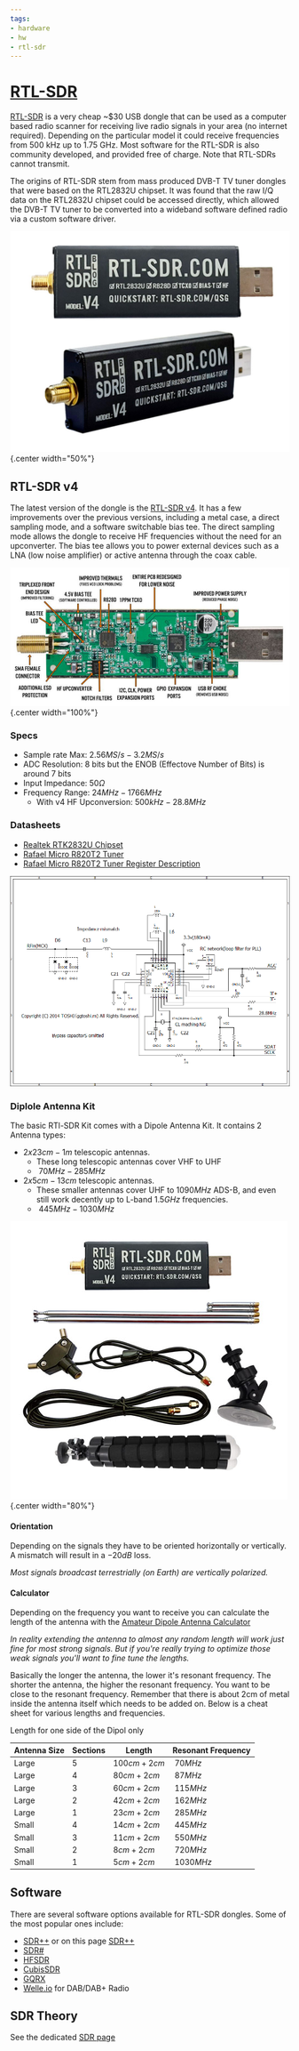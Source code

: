 ```yaml
---
tags:
- hardware
- hw
- rtl-sdr
---
```


# [RTL-SDR](https://www.rtl-sdr.com/)

[RTL-SDR](https://www.rtl-sdr.com/about-rtl-sdr/) is a very cheap ~$30 USB dongle that can be used as a computer based radio scanner for receiving live radio signals in your area (no internet required). Depending on the particular model it could receive frequencies from 500 kHz up to 1.75 GHz. Most software for the RTL-SDR is also community developed, and provided free of charge. Note that RTL-SDRs cannot transmit.

The origins of RTL-SDR stem from mass produced DVB-T TV tuner dongles that were based on the RTL2832U chipset. It was found that the raw I/Q data on the RTL2832U chipset could be accessed directly, which allowed the DVB-T TV tuner to be converted into a wideband software defined radio via a custom software driver.

![](./img/rtl-sdr-v4.jpg){.center width="50%"}

## RTL-SDR v4
The latest version of the dongle is the [RTL-SDR v4](https://www.rtl-sdr.com/V4/). It has a few improvements over the previous versions, including a metal case, a direct sampling mode, and a software switchable bias tee. The direct sampling mode allows the dongle to receive HF frequencies without the need for an upconverter. The bias tee allows you to power external devices such as a LNA (low noise amplifier) or active antenna through the coax cable.

![](./img/rtl-sdr-v4-pcb.jpg){.center width="100%"}

### Specs

- Sample rate Max: $2.56MS/s - 3.2 MS/s$
- ADC Resolution: 8 bits but the ENOB (Effectove Number of Bits) is around 7 bits
- Input Impedance: $50 \Omega$
- Frequency Range: $24MHz - 1766 MHz$
    - With v4 HF Upconversion: $500 kHz - 28.8MHz$

### Datasheets

- [Realtek RTK2832U Chipset](https://www.kechuang.org/r/303602)
- [Rafael Micro R820T2 Tuner](docs/R820T_datasheet-Non_R-20111130_unlocked1.pdf)
- [Rafael Micro R820T2 Tuner Register Description](docs/R820T2_Register_Description.pdf)

![Schematic R820T](./img/schematic-r820t.png)

### Diplole Antenna Kit

The basic RTl-SDR Kit comes with a Dipole Antenna Kit. It contains 2 Antenna types:

- $2x 23cm - 1 m$ telescopic antennas.
    - These long telescopic antennas cover VHF to UHF
    - $~70MHz - 285MHz$
- $2x 5cm - 13cm$ telescopic antennas.
    - These smaller antennas cover UHF to $1090 MHz$ ADS-B, and even still work decently up to L-band $1.5 GHz$ frequencies.
    - $~445MHz - 1030MHz$


![](./img/rtl-sdr-v4-kit.jpg){.center width="80%"}

#### Orientation
Depending on the signals they have to be oriented horizontally or vertically. A mismatch will result in a $-20dB$ loss.

_Most signals broadcast terrestrially (on Earth) are vertically polarized._

#### Calculator

Depending on the frequency you want to receive you can calculate the length of the antenna with the [Amateur Dipole Antenna Calculator](http://www.csgnetwork.com/antennaedcalc.html)

_In reality extending the antenna to almost any random length will work just fine for most strong signals. But if you're really trying to optimize those weak signals you'll want to fine tune the lengths._

Basically the longer the antenna, the lower it's resonant frequency. The shorter the antenna, the higher the resonant frequency. You want to be close to the resonant frequency. Remember that there is about 2cm of metal inside the antenna itself which needs to be added on. Below is a cheat sheet for various lengths and frequencies.

Length for one side of the Dipol only

| Antenna Size | Sections | Length        | Resonant Frequency |
|--------------|----------|---------------|--------------|
| Large        | 5        | $100cm + 2cm$ | $~70 MHz$    |
| Large        | 4        | $80cm + 2cm$  | $~87 MHz$    |
| Large        | 3        | $60cm + 2cm$  | $~115 MHz$   |
| Large        | 2        | $42cm + 2cm$  | $~162 MHz$   |
| Large        | 1        | $23cm + 2cm$  | $~285 MHz$   |
| Small        | 4        | $14cm + 2cm$  | $~445 MHz$   |
| Small        | 3        | $11cm + 2cm$  | $~550 MHz$   |
| Small        | 2        | $8cm + 2cm$   | $~720 MHz$   |
| Small        | 1        | $5cm + 2cm$   | $~1030 MHz$  |

## Software
There are several software options available for RTL-SDR dongles. Some of the most popular ones include:

- [SDR++](https://www.sdrpp.org/) or on this page [SDR++](./../../tools/sdr++/index.md)
- [SDR#](https://airspy.com/download/)
- [HFSDR](https://hdsdr.de/)
- [CubisSDR](https://cubicsdr.com/)
- [GQRX](https://www.gqrx.dk/download)
- [Welle.io](https://www.welle.io/#download) for DAB/DAB+ Radio

## SDR Theory
See the dedicated [SDR page](./../../computerscience/sdr/index.md)
